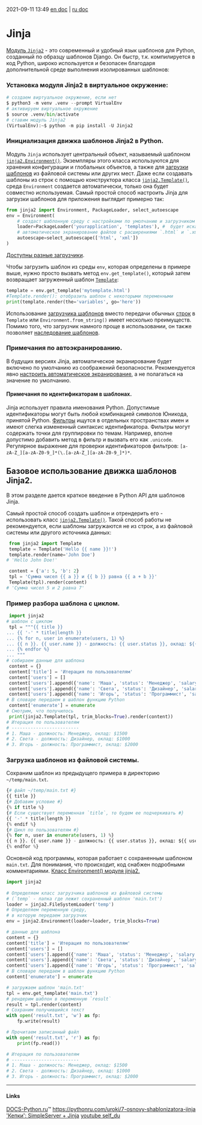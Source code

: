 2021-09-11 13:49
[en doc](https://jinja.palletsprojects.com/en/2.11.x/) | [ru doc](https://docs-python.ru/packages/modul-jinja2-python/)
# Jinja
[Модуль `Jinja2`](https://docs-python.ru/packages/modul-jinja2-python/ "Модуль jinja2 в Python, язык шаблонов.") - это современный и удобный язык шаблонов для Python, созданный по образцу шаблонов Django. Он быстр, т.к. компилируется в код Python, широко используется и безопасен благодаря дополнительной среде выполнения изолированных шаблонов:
### Установка модуля Jinja2 в виртуальное окружение:
```py
# создаем виртуальное окружение, если нет
$ python3 -m venv .venv --prompt VirtualEnv
# активируем виртуальное окружение 
$ source .venv/bin/activate
# ставим модуль Jinja2
(VirtualEnv):~$ python -m pip install -U Jinja2
```
### Инициализация движка шаблонов Jinja2 в Python.
Модуль `Jinja` использует центральный объект, называемый шаблоном [`jinja2.Environment()`](https://docs-python.ru/packages/modul-jinja2-python/klass-environment/ "Класс Environment() модуля jinja2 в Python."). Экземпляры этого класса используются для хранения конфигурации и глобальных объектов, а также для [загрузки шаблонов](https://docs-python.ru/packages/modul-jinja2-python/zagruzchiki-shablonov-modulja-jinja2/ "Загрузчики шаблонов модуля jinja2 в Python.") из файловой системы или других мест. Даже если создавать шаблоны из строк с помощью конструктора класса [`jinja2.Template()`](https://docs-python.ru/packages/modul-jinja2-python/klass-template/ "Класс Template() модуля jinja2 в Python."), среда `Environment` создается автоматически, только она будет совместно используемая.
Самый простой способ настроить Jinja для загрузки шаблонов для приложения выглядит примерно так:
```py
from jinja2 import Environment, PackageLoader, select_autoescape
env = Environment(
	# создаст шаблонную среду с настройками по умолчанию и загрузчиком `loader`,
    loader=PackageLoader('yourapplication', 'templates'), #  будет искать шаблоны в папке шаблонов `templates` внутри пакета python `yourapplication`
	# автоматическое экранирование файлов с расширениями `.html` и `.xml`.
    autoescape=select_autoescape(['html', 'xml'])
)
```
[Доступны разные загрузчики](https://docs-python.ru/packages/modul-jinja2-python/zagruzchiki-shablonov-modulja-jinja2/ "Загрузчики шаблонов модуля jinja2 в Python."). 

Чтобы загрузить шаблон из среды `env`, которая определены в примере выше, нужно просто вызвать метод `env.get_template()`, который затем возвращает загруженный шаблон [`Template`](https://docs-python.ru/packages/modul-jinja2-python/klass-template/ "Класс Template() модуля jinja2 в Python."):
```py
template = env.get_template('mytemplate.html')
#Template.render(): отобразить шаблон с некоторыми переменными
print(template.render(the='variables', go='here')) 
```
Использование [загрузчика шаблонов](https://docs-python.ru/packages/modul-jinja2-python/zagruzchiki-shablonov-modulja-jinja2/ "Загрузчики шаблонов модуля jinja2 в Python.") вместо передачи обычных [строк](https://docs-python.ru/tutorial/osnovnye-vstroennye-tipy-python/tip-dannyh-str-tekstovye-stroki/ "Тип данных str в Python.") в `Template` или `Environment.from_string()` имеет несколько преимуществ. Помимо того, что загрузчик намного проще в использовании, он также позволяет [наследование шаблонов](https://docs-python.ru/packages/modul-jinja2-python/nasledovanie-shablonov-jinja2/ "Наследование шаблонов jinja2 в Python.").
### Примечания по автоэкранированию.
В будущих версиях Jinja, автоматическое экранирование будет включено по умолчанию из соображений безопасности. Рекомендуется явно [настроить автоматическое экранирование](https://docs-python.ru/packages/modul-jinja2-python/funktsija-select-autoescape/ "Настройка экранирования в шаблонах Jinja в Python."), а не полагаться на значение по умолчанию.
#### Примечания по идентификаторам в шаблонах.
Jinja использует правила именования Python. Допустимые идентификаторы могут быть любой комбинацией символов Юникода, принятой Python.
[Фильтры](https://docs-python.ru/packages/modul-jinja2-python/vstroennye-filtry-modulja-jinja2/ "Встроенные фильтры модуля jinja2 в Python.") ищутся в отдельных пространствах имен и имеют слегка измененный синтаксис идентификатора. Фильтры могут содержать точки для группировки по темам. Например, вполне допустимо добавить метод в фильтр и вызвать его как `.unicode`. Регулярное выражение для проверки идентификаторов фильтров: `[a-zA-Z_][a-zA-Z0-9_]*(\.[a-zA-Z_][a-zA-Z0-9_]*)*`.

## Базовое использование движка шаблонов Jinja2.

В этом разделе дается краткое введение в Python API для шаблонов Jinja.

Самый простой способ создать шаблон и отрендерить его - использовать класс [`jinja2.Template()`](https://docs-python.ru/packages/modul-jinja2-python/klass-template/ "Класс Template() модуля jinja2 в Python."). Такой способ работы не рекомендуется, если шаблоны загружаются не из строк, а из файловой системы или другого источника данных:
```py
 from jinja2 import Template
 template = Template('Hello {{ name }}!')
 template.render(name='John Doe')
# 'Hello John Doe!'

 content = {'a': 5, 'b': 2}
 tpl = 'Сумма чисел {{ a }} и {{ b }} равна {{ a + b }}'
 Template(tpl).render(content)
# 'Сумма чисел 5 и 2 равна 7'
```
### Пример разбора шаблона с циклом.

```py
 import jinja2
# шаблон с циклом
 tpl = """{{ title }}
... {{ '-' * title|length }}
... {% for n, user in enumerate(users, 1) %}
... {{ n }}. {{ user.name }} - должность: {{ user.status }}, оклад: ${{ user.salary }}
... {% endfor %}
... """
# собираем данные для шаблона
 content = {}
 content['title'] = 'Итерация по пользователям'
 content['users'] = []
 content['users'].append({'name': 'Маша', 'status': 'Менеджер', 'salary': 1500}) 
 content['users'].append({'name': 'Света', 'status': 'Дизайнер', 'salary': 1000}) 
 content['users'].append({'name': 'Игорь', 'status': 'Программист', 'salary': 2000}) 
# В словаре передаем в шаблон функцию Python
 content['enumerate'] = enumerate
# Смотрим, что получилось
 print(jinja2.Template(tpl, trim_blocks=True).render(content))
# Итерация по пользователям
# -------------------------
# 1. Маша - должность: Менеджер, оклад: $1500
# 2. Света - должность: Дизайнер, оклад: $1000
# 3. Игорь - должность: Программист, оклад: $2000
```
### Загрузка шаблонов из файловой системы.
Сохраним шаблон из предыдущего примера в директорию `~/temp/main.txt`.
```py
{# файл ~/temp/main.txt #}
{{ title }}
{# Добавим условие #}
{% if title %}
{# Если существует переменная `title`, то будем ее подчеркивать #}
{{ '-' * title|length }}
{% endif %}
{# Цикл по пользователям #}
{% for n, user in enumerate(users, 1) %}
{{ n }}. {{ user.name }} - должность: {{ user.status }}, оклад: ${{ user.salary }}
{% endfor %}
```
Основной код программы, которая работает с сохраненным шаблоном `main.txt`. Для понимания, что происходит, код снабжен подробными комментариями. [Класс Environment() модуля jinja2.](https://docs-python.ru/packages/modul-jinja2-python/klass-environment/ "Среда окружения движка шаблонов jinja2.")
```py
import jinja2
 
# Определяем класс загрузчика шаблонов из файловой системы
# (`temp` - папка где лежит сохраненный шаблон 'main.txt')
loader = jinja2.FileSystemLoader('temp')
# Определяем переменную среду, 
# в которую передаем загрузчик
env = jinja2.Environment(loader=loader, trim_blocks=True)

# данные для шаблона
content = {}
content['title'] = 'Итерация по пользователям'
content['users'] = []
content['users'].append({'name': 'Маша', 'status': 'Менеджер', 'salary': 1500}) 
content['users'].append({'name': 'Света', 'status': 'Дизайнер', 'salary': 1000}) 
content['users'].append({'name': 'Игорь', 'status': 'Программист', 'salary': 2000}) 
# В словаре передаем в шаблон функцию Python
content['enumerate'] = enumerate

# загружаем шаблон 'main.txt'
tpl = env.get_template('main.txt')
# рендерим шаблон в переменную `result`
result = tpl.render(content)
# Сохраним получившийся текст
with open('result.txt', 'w') as fp: 
    fp.write(result)

# Прочитаем записанный файл
with open('result.txt', 'r') as fp: 
    print(fp.read())

# Итерация по пользователям
# -------------------------
# 1. Маша - должность: Менеджер, оклад: $1500
# 2. Света - должность: Дизайнер, оклад: $1000
# 3. Игорь - должность: Программист, оклад: $2000
```
_____________
#### Links
[DOCS-Python.ru](https://docs-python.ru/ "Справочная документация по языку Python3.")™
https://pythonru.com/uroki/7-osnovy-shablonizatora-jinja
['Кепки': SimpleServer + Jinja](https://dvmn.org/encyclopedia/modules/jinja2/)
[youtube self_du](https://www.youtube.com/playlist?list=PLA0M1Bcd0w8wfmtElObQrBbZjY6XeA06U)